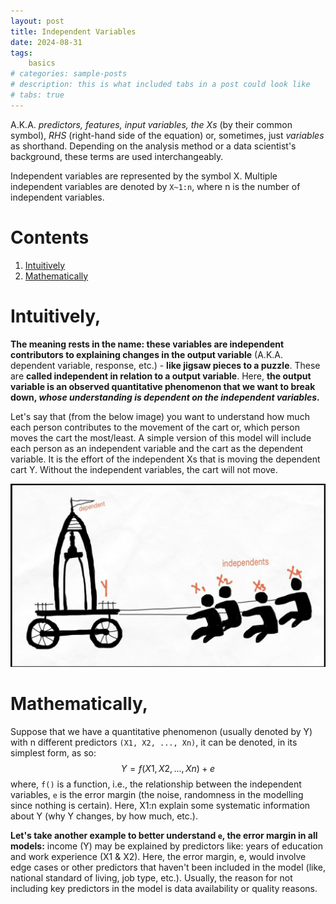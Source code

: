 ```yaml
---
layout: post
title: Independent Variables
date: 2024-08-31
tags: 
    basics
# categories: sample-posts
# description: this is what included tabs in a post could look like
# tabs: true
---
```


A.K.A. *predictors, features, input variables, the Xs* (by their common symbol), *RHS* (right-hand side of the equation) or, sometimes, just *variables* as shorthand. Depending on the analysis method or a data scientist's background, these terms are used interchangeably.

Independent variables are represented by the symbol X. Multiple independent variables are denoted by `X~1:n`, where n is the number of independent variables.  

# Contents
1. [Intuitively](#intuitively)
2. [Mathematically](#mathematically)

# Intuitively,
**The meaning rests in the name: these variables are independent contributors to explaining changes in the output variable** (A.K.A. dependent variable, response, etc.) - **like jigsaw pieces to a puzzle**. These are **called independent in relation to a output variable**. Here, **the output variable is an observed quantitative phenomenon that we want to break down, *whose understanding is dependent on the independent variables*.**

Let's say that (from the below image) you want to understand how much each person contributes to the movement of the cart or, which person moves the cart the most/least. A simple version of this model will include each person as an independent variable and the cart as the dependent variable. It is the effort of the independent Xs that is moving the dependent cart Y. Without the independent variables, the cart will not move. 

![An analogy of dependent & independent variables](/assets/img/independent-dependent-variables.jpeg)

# Mathematically,
Suppose that we have a quantitative phenomenon (usually denoted by Y) with n different predictors `(X1, X2, ..., Xn)`, it can be denoted, in its simplest form, as so:  
$$
Y = f(X1, X2, ..., Xn) + e  
$$
where, `f()` is a function, i.e., the relationship between the independent variables, `e` is the error margin (the noise, randomness in the modelling since nothing is certain). Here, X1:n explain some systematic information about Y (why Y changes, by how much, etc.). 

**Let's take another example to better understand `e`, the error margin in all models:** income (Y) may be explained by predictors like: years of education and work experience (X1 & X2). Here, the error margin, e, would involve edge cases or other predictors that haven't been included in the model (like, national standard of living, job type, etc.). Usually, the reason for not including key predictors in the model is data availability or quality reasons. 